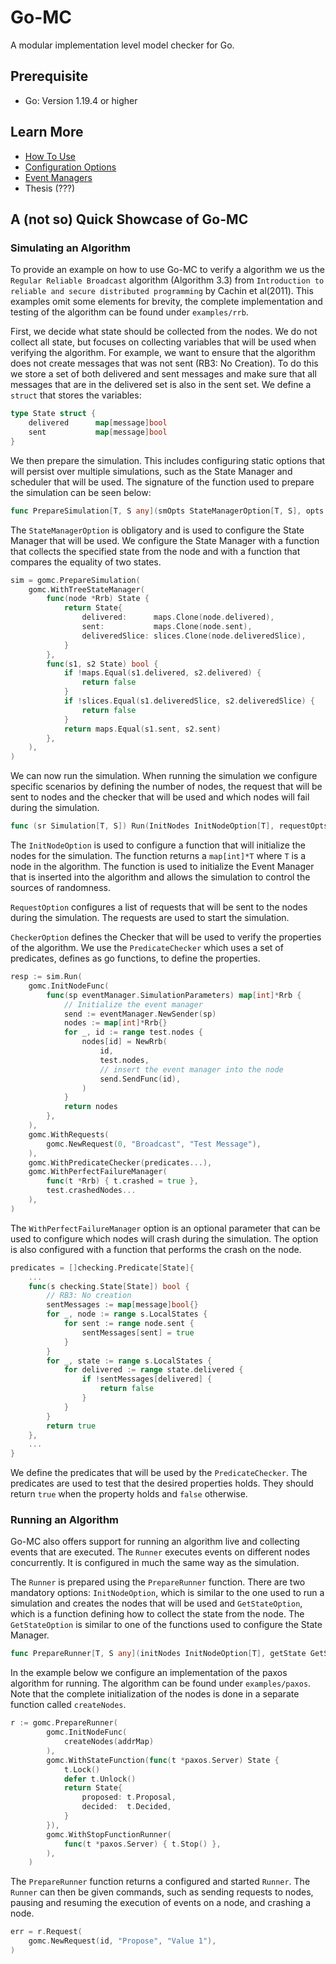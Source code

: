 # Go-MC

A modular implementation level model checker for Go.

## Prerequisite

- Go: Version 1.19.4 or higher

## Learn More

- [How To Use](/Documentation/user-guide.md)
- [Configuration Options](/Documentation/configuration-guide.md)
- [Event Managers](/Documentation/event-managers.md)
- Thesis (???)


## A (not so) Quick Showcase of Go-MC

### Simulating an Algorithm
To provide an example on how to use Go-MC to verify a algorithm we us the `Regular Reliable Broadcast` algorithm (Algorithm 3.3) from  `Introduction to reliable and secure distributed programming` by Cachin et al(2011). 
This examples omit some elements for brevity, the complete implementation and testing of the algorithm can be found under `examples/rrb`.

First, we decide what state should be collected from the nodes.
We do not collect all state, but focuses on collecting variables that will be used when verifying the algorithm. 
For example, we want to ensure that the algorithm does not create messages that was not sent (RB3: No Creation).
To do this we store a set of both delivered and sent messages and make sure that all messages that are in the delivered set is also in the sent set. 
We define a `struct` that stores the variables:

```go
type State struct {
	delivered      map[message]bool
	sent           map[message]bool
}
```

We then prepare the simulation. 
This includes configuring static options that will persist over multiple simulations, such as the State Manager and scheduler that will be used. 
The signature of the function used to prepare the simulation can be seen below:

```go 
func PrepareSimulation[T, S any](smOpts StateManagerOption[T, S], opts ...SimulatorOption) Simulation[T, S] 
```

The `StateManagerOption` is obligatory and is used to configure the State Manager that will be used. 
We configure the State Manager with a function that collects the specified state from the node and with a function that compares the equality of two states. 

```go
sim = gomc.PrepareSimulation(
    gomc.WithTreeStateManager(
        func(node *Rrb) State {
            return State{
                delivered:      maps.Clone(node.delivered),
                sent:           maps.Clone(node.sent),
                deliveredSlice: slices.Clone(node.deliveredSlice),
            }
        },
        func(s1, s2 State) bool {
            if !maps.Equal(s1.delivered, s2.delivered) {
                return false
            }
            if !slices.Equal(s1.deliveredSlice, s2.deliveredSlice) {
                return false
            }
            return maps.Equal(s1.sent, s2.sent)
        },
    ),
)
```

We can now run the simulation. 
When running the simulation we configure specific scenarios by defining the number of nodes, the request that will be sent to nodes and the checker that will be used and which nodes will fail during the simulation. 

```go
func (sr Simulation[T, S]) Run(InitNodes InitNodeOption[T], requestOpts RequestOption, checker CheckerOption[S], opts ...RunOptions) checking.CheckerResponse
```

The `InitNodeOption` is used to configure a function that will initialize the nodes for the simulation.
The function returns a `map[int]*T` where `T` is a node in the algorithm. 
The function is used to initialize the Event Manager that is inserted into the algorithm and allows the simulation to control the sources of randomness.

`RequestOption` configures a list of requests that will be sent to the nodes during the simulation. 
The requests are used to start the simulation.

`CheckerOption` defines the Checker that will be used to verify the properties of the algorithm. 
We use the `PredicateChecker` which uses a set of predicates, defines as go functions, to define the properties.

```go 
resp := sim.Run(
    gomc.InitNodeFunc(
        func(sp eventManager.SimulationParameters) map[int]*Rrb {
            // Initialize the event manager
            send := eventManager.NewSender(sp)
            nodes := map[int]*Rrb{}
            for _, id := range test.nodes {
                nodes[id] = NewRrb(
                    id,
                    test.nodes,
                    // insert the event manager into the node
                    send.SendFunc(id),
                )
            }
            return nodes
        },
    ),
    gomc.WithRequests(
        gomc.NewRequest(0, "Broadcast", "Test Message"),
    ),
    gomc.WithPredicateChecker(predicates...),
    gomc.WithPerfectFailureManager(
        func(t *Rrb) { t.crashed = true }, 
        test.crashedNodes...
    ),
)
```

The `WithPerfectFailureManager` option is an optional parameter that can be used to configure which nodes will crash during the simulation. 
The option is also configured with a function that performs the crash on the node.

```go
predicates = []checking.Predicate[State]{
    ...
    func(s checking.State[State]) bool {
		// RB3: No creation
		sentMessages := map[message]bool{}
		for _, node := range s.LocalStates {
			for sent := range node.sent {
				sentMessages[sent] = true
			}
		}
		for _, state := range s.LocalStates {
			for delivered := range state.delivered {
				if !sentMessages[delivered] {
					return false
				}
			}
		}
		return true
	},
    ...
}
```

We define the predicates that will be used by the `PredicateChecker`. 
The predicates are used to test that the desired properties holds.
They should return `true` when the property holds and `false` otherwise. 

### Running an Algorithm

Go-MC also offers support for running an algorithm live and collecting events that are executed. 
The `Runner` executes events on different nodes concurrently.
It is configured in much the same way as the simulation.

The `Runner` is prepared using the `PrepareRunner` function.
There are two mandatory options: `InitNodeOption`, which is similar to the one used to run a simulation and creates the nodes that will be used and `GetStateOption`, which is a function defining how to collect the state from the node. 
The `GetStateOption` is similar to one of the functions used to configure the State Manager. 

```go
func PrepareRunner[T, S any](initNodes InitNodeOption[T], getState GetStateOption[T, S], opts ...RunnerOption) *runner.Runner[T, S]
```

In the example below we configure an implementation of the paxos algorithm for running.
The algorithm can be found under `examples/paxos`.
Note that the complete initialization of the nodes is done in a separate function called `createNodes`. 

```go
r := gomc.PrepareRunner(
		gomc.InitNodeFunc(
			createNodes(addrMap)
		),
		gomc.WithStateFunction(func(t *paxos.Server) State {
			t.Lock()
			defer t.Unlock()
			return State{
				proposed: t.Proposal,
				decided:  t.Decided,
			}
		}),
		gomc.WithStopFunctionRunner(
            func(t *paxos.Server) { t.Stop() },
        ),
	)
```

The `PrepareRunner` function returns a configured and started `Runner`.
The `Runner` can then be given commands, such as sending requests to nodes, pausing and resuming the execution of events on a node, and crashing a node.

```go
err = r.Request(
    gomc.NewRequest(id, "Propose", "Value 1"),
)
```

